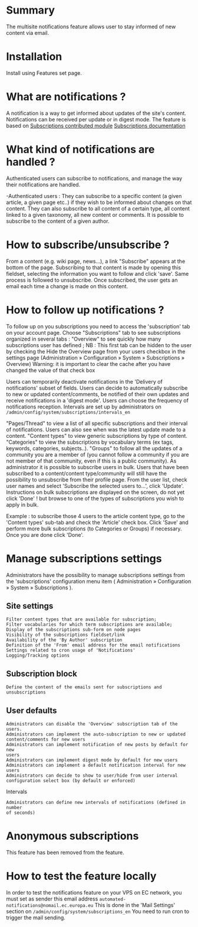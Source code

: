 Summary
=======

The multisite notifications feature allows user to stay informed of new content
via email.

Installation
============

Install using Features set page.

What are notifications ?
========================
A notification is a way to get informed about updates of the site's content.
Notifications can be received per update or in digest mode.
The feature is based on
[Subscriptions contributed module](https://www.drupal.org/project/subscriptions)
[Subscriptions documentation](https://www.drupal.org/node/344030)

What kind of notifications are handled ?
========================================
Authenticated users can subscribe to notifications, and manage the way their
notifications are handled.

-Authenticated users :
They can subscribe to a specific content (a given article, a given page etc..)
if they wish to be informed about changes on that content.
They can also subscribe to all content of a certain type, all content linked to
a given taxonomy, all new content or comments.
It is possible to subscribe to the content of a given author.

How to subscribe/unsubscribe ?
==============================
From a content (e.g. wiki page, news...), a link "Subscribe" appears at the
bottom of the page.
Subscribing to that content is made by opening this fieldset, selecting the
information you want to follow and click 'save'.
Same process is followed to unsubscribe.
Once subscribed, the user gets an email each time a change is made on this
content.

How to follow up notifications ?
================================
To follow up on you subscriptions you need to access the 'subscription' tab on
your account page.
Choose "Subscriptions" tab to see subscriptions organized in several tabs :
    "Overview" to see quickly how many subscriptions user has defined ;
    NB : This first tab can be hidden to the user by checking the Hide the
    Overview page from your users checkbox in the settings page
    (Administration » Configuration » System » Subscriptions » Overview)
    Warning: it is important to clear the cache after you have changed the value
    of that check box

Users can temporarily deactivate notifications in the 'Delivery of
notifications' subset of fields.
Users can decide to automatically subscribe to new or updated content/comments,
be notified of their own updates and receive notifications in a 'digest mode'.
Users can choose the frequency of notifications reception.
Intervals are set up by administrators on
`/admin/config/system/subscriptions/intervals_en`

"Pages/Thread" to view a list of all specific subscriptions and their interval
of notifications.
Users can also see when was the latest update made to a content.
"Content types" to view generic subscriptions by type of content.
"Categories" to view the subscriptions by vocabulary terms (ex tags, keywords,
categories, subjects..).
"Groups" to follow all the updates of a community you are a member of (you
cannot follow a community if you are not member of that community, even if this
is a public community).
As administrator it is possible to subscribe users in bulk.
Users that have been subscribed to a content/content type/community will still
have the possibility to unsubscribe from their profile page.
From the user list, check user names and select 'Subscribe the selected users
to...', click 'Update'.
Instructions on bulk subscriptions are displayed on the screen, do not yet
click 'Done' ! but browse to one of the types of subscriptions you wish to
apply in bulk.

Example : to subscribe those 4 users to the article content type, go to the
'Content types' sub-tab and check the 'Article' check box.
Click 'Save' and perform more bulk subscriptions (to Categories or Groups) if
necessary.
Once you are done click 'Done'.

Manage subscriptions settings
=============================

Administrators have the possibility to manage subscriptions settings from the
'subscriptions' configuration menu item
( Administration » Configuration » System » Subscriptions ).

Site settings
-------------

    Filter content types that are available for subscription;
    Filter vocabularies for which term subscriptions are available;
    Display of the subscriptions sub-form on node pages
    Visibility of the subscriptions fieldset/link
    Availability of the 'By Author' subscription
    Definition of the 'From' email address for the email notifications
    Settings related to cron usage of 'Notifications'
    Logging/Tracking options

Subscription block
------------------

    Define the content of the emails sent for subscriptions and unsubscriptions

User defaults
-------------

    Administrators can disable the 'Overview' subscription tab of the users.
    Administrators can implement the auto-subscription to new or updated
    content/comments for new users
    Administrators can implement notification of new posts by default for new
    users
    Administrators can implement digest mode by default for new users
    Administrators can implement a default notification interval for new users
    Administrators can decide to show to user/hide from user interval
    configuration select box (by default or enforced)

Intervals

    Administrators can define new intervals of notifications (defined in number
    of seconds)

Anonymous subscriptions
=======================
This feature has been removed from the feature.

How to test the feature locally
===============================
In order to test the notifications feature on your VPS on EC network, you must
set as sender this email address
`automated-notifications@nomail.ec.europa.eu`
This is done in the 'Mail Settings' section on
`/admin/config/system/subscriptions_en`
You need to run cron to trigger the mail sending.
